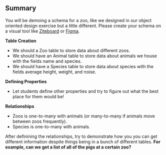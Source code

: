 ## Summary
You will be demoing a schema for a zoo, like we designed in our object oriented design exercise but a little different. Please create your schema on a visual tool like [Ziteboard](ziteboard.com) or [Figma](https://www.figma.com/login).

**Table Creation**
- We should a Zoo table to store data about different zoos.
- We should have an Animal table to store data about animals we house with the fields name and species.
- We should have a Species table to store data about species with the fields average height, weight, and noise.

**Defining Properties**
- Let students define other properties and try to figure out what the best place for them would be!

**Relationships**
- Zoos is one-to-many with animals (or many-to-many if animals move between zoos frequently).
- Species is one-to-many with animals.

After definining the relationships, try to demonstrate how you you can get different information despite things being in a bunch of different tables. **For example, can we get a list of all of the pigs at a certain zoo?**
